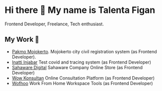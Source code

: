 # Hi there 👋 My name is Talenta Figan

Frontend Developer, Freelance, Tech enthusiast.

## My Work 🤝
- [Pakmo Mojokerto](https://pakmo.mojokertokota.go.id). Mojokerto city civil registration system (as Frontend Developer).
- [Inatti Injabar](https://app.inatti.id) Test covid and tracing system (as Frontend Developer)
- [Sahaware Digital](https://sahaware.digital/) Sahaware Company Online Store (as Frontend Developer)
- [Wow Konsultan](https://wowkonsultan.com/) Online Consultation Platform (as Frontend Developer)
- [Wofhoo](https://www.fsisystem.com/) Work From Home Workspace Tools (as Frontend Developer)
